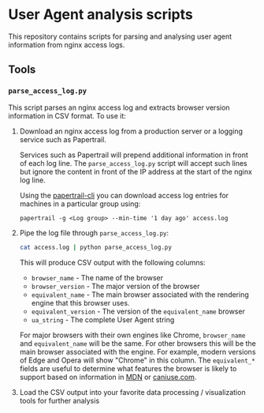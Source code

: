 # User Agent analysis scripts

This repository contains scripts for parsing and analysing user agent information
from nginx access logs.

## Tools

### `parse_access_log.py`

This script parses an nginx access log and extracts browser version information
in CSV format. To use it:

1. Download an nginx access log from a production server or a logging service
   such as Papertrail.

   Services such as Papertrail will prepend additional information in front of each
   log line. The `parse_access_log.py` script will accept such lines but ignore the
   content in front of the IP address at the start of the nginx log line.

   Using the [papertrail-cli](https://github.com/papertrail/papertrail-cli) you can download
   access log entries for machines in a particular group using:

   ```
   papertrail -g <Log group> --min-time '1 day ago' access.log
   ```

2. Pipe the log file through `parse_access_log.py`:

   ```sh
   cat access.log | python parse_access_log.py
   ```

   This will produce CSV output with the following columns:

   - `browser_name` - The name of the browser
   - `browser_version` - The major version of the browser
   - `equivalent_name` - The main browser associated with the rendering engine that this browser uses.
   - `equivalent_version` - The version of the `equivalent_name` browser
   - `ua_string` - The complete User Agent string

   For major browsers with their own engines like Chrome, `browser_name` and `equivalent_name` will be the same.
   For other browsers this will be the main browser associated with the engine. For example,
   modern versions of Edge and Opera will show "Chrome" in this column.
   The `equivalent_*` fields are useful to determine what features the browser is
   likely to support based on information in [MDN](https://developer.mozilla.org/en-US/) or
   [caniuse.com](https://caniuse.com).

3. Load the CSV output into your favorite data processing / visualization tools for
   further analysis
